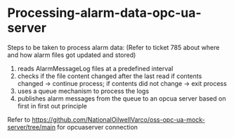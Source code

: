 # Processing-alarm-data-opc-ua-server

Steps to be taken to process alarm data:
(Refer to ticket 785 about where and how alarm files got updated and stored)

1. reads AlarmMessageLog files at a predefined interval
2. checks if the file content changed after the last read
   if contents changed -> continue process; 
   if contents did not change -> exit process
3. uses a queue mechanism to process the logs
4. publishes alarm messages from the queue to an opcua server based on first in first out principle

Refer to https://github.com/NationalOilwellVarco/oss-opc-ua-mock-server/tree/main for opcuaserver connection







